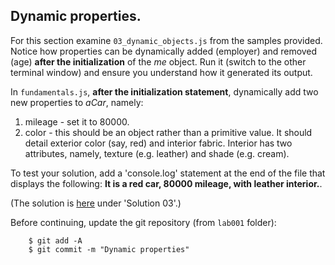 ## Dynamic properties.

For this section examine `03_dynamic_objects.js` from the samples provided. Notice how properties can be dynamically added (employer) and removed (age) __after the initialization__ of the *me* object. Run it (switch to the other terminal window) and ensure you understand how it generated its output.

In `fundamentals.js`, __after the initialization statement__, dynamically add two new properties to *aCar*, namely:

1. mileage - set it to 80000.
1. color - this should be an object rather than a primitive value. It should detail exterior color (say, red) and interior fabric. Interior has two attributes, namely, texture (e.g. leather) and shade (e.g. cream).

To test your solution, add a 'console.log' statement at the end of the file that displays the following: __It is a red car, 80000 mileage, with leather interior.__.

(The solution is [here][solution] under 'Solution 03'.)

Before continuing, update the git repository (from `lab001` folder):
 
        $ git add -A
        $ git commit -m "Dynamic properties"

[solution]: ./index.html#/Solutions